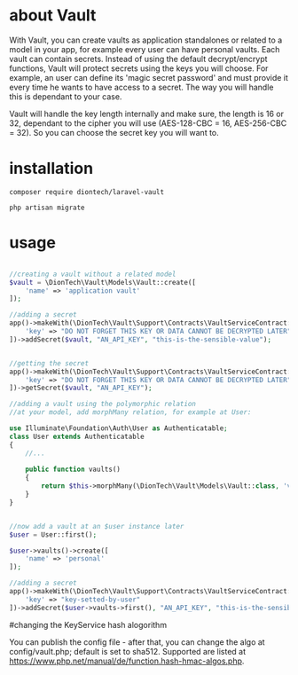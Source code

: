 # about Vault

With Vault, you can create vaults as application standalones or related to a model in your app, 
for example every user can have personal vaults. Each vault can contain secrets. Instead of using
the default decrypt/encrypt functions, Vault will protect secrets using the keys you will choose.
For example, an user can define its 'magic secret password' and must provide it every
time he wants to have access to a secret. The way you will handle this is dependant to your case.

Vault will handle the key length internally and make sure, the length is 16 or 32, dependant to the cipher
you will use (AES-128-CBC = 16, AES-256-CBC = 32). So you can choose the secret key you will want to.

# installation

```shell
composer require diontech/laravel-vault
```

```shell
php artisan migrate
```

# usage

```php

//creating a vault without a related model
$vault = \DionTech\Vault\Models\Vault::create([
    'name' => 'application vault'
]);

//adding a secret
app()->makeWith(\DionTech\Vault\Support\Contracts\VaultServiceContract::class, [
    'key' => "DO NOT FORGET THIS KEY OR DATA CANNOT BE DECRYPTED LATER" 
])->addSecret($vault, "AN_API_KEY", "this-is-the-sensible-value");


//getting the secret
app()->makeWith(\DionTech\Vault\Support\Contracts\VaultServiceContract::class, [
    'key' => "DO NOT FORGET THIS KEY OR DATA CANNOT BE DECRYPTED LATER" 
])->getSecret($vault, "AN_API_KEY");
```

```php
//adding a vault using the polymorphic relation
//at your model, add morphMany relation, for example at User:

use Illuminate\Foundation\Auth\User as Authenticatable;
class User extends Authenticatable
{
    //...
    
    public function vaults()
    {
        return $this->morphMany(\DionTech\Vault\Models\Vault::class, 'vaultable');
    }
}


//now add a vault at an $user instance later
$user = User::first();

$user->vaults()->create([
    'name' => 'personal'
]);

//adding a secret
app()->makeWith(\DionTech\Vault\Support\Contracts\VaultServiceContract::class, [
    'key' => "key-setted-by-user" 
])->addSecret($user->vaults->first(), "AN_API_KEY", "this-is-the-sensible-value");
```


#changing the KeyService hash alogorithm

You can publish the config file - after that, you can change the algo at config/vault.php; default is set to sha512.
Supported are listed at https://www.php.net/manual/de/function.hash-hmac-algos.php.


